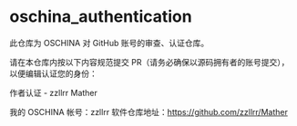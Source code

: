 # oschina_authentication
此仓库为 OSCHINA 对 GitHub 账号的审查、认证仓库。

请在本仓库内按以下内容规范提交 PR（请务必确保以源码拥有者的账号提交），以便编辑认证您的身份：

作者认证 - zzllrr Mather

我的 OSCHINA 帐号：zzllrr
软件仓库地址：https://github.com/zzllrr/Mather
